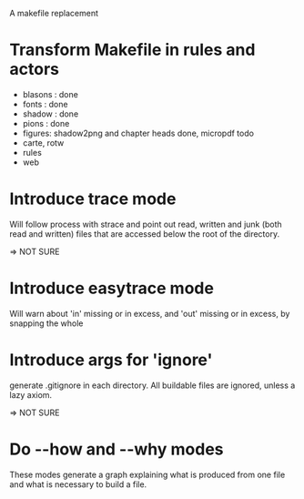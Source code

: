 A makefile replacement

# Transform Makefile in rules and actors

 * blasons : done
 * fonts : done
 * shadow : done
 * pions : done
 * figures: shadow2png and chapter heads done, micropdf todo
 * carte, rotw
 * rules
 * web

# Introduce trace mode

Will follow process with strace and point out read, written and junk
(both read and written) files that are accessed below the root of the
directory.

=> NOT SURE

# Introduce easytrace mode

Will warn about 'in' missing or in excess, and 'out' missing or in
excess, by snapping the whole 

# Introduce args for 'ignore'
generate .gitignore in each directory. All buildable files are
ignored, unless a lazy axiom.

=> NOT SURE

# Do --how and --why modes
These modes generate a graph explaining what is produced from one file and
what is necessary to build a file.
